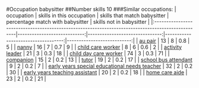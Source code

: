 #Occupation babysitter
##Number skills 10
###Similar occupations:
| occupation                                                                                        |   skills in this occupation |   skills that match babysitter |   percentage match with babysitter |   skills not in babysitter |
|:--------------------------------------------------------------------------------------------------|----------------------------:|-------------------------------:|-----------------------------------:|---------------------------:|
| [au pair](au_pair.md)                                                                             |                          13 |                              8 |                                0.8 |                          5 |
| [nanny](nanny.md)                                                                                 |                          16 |                              7 |                                0.7 |                          9 |
| [child care worker](child_care_worker.md)                                                         |                           8 |                              6 |                                0.6 |                          2 |
| [activity leader](activity_leader.md)                                                             |                          21 |                              3 |                                0.3 |                         18 |
| [child day care worker](child_day_care_worker.md)                                                 |                          74 |                              3 |                                0.3 |                         71 |
| [companion](companion.md)                                                                         |                          15 |                              2 |                                0.2 |                         13 |
| [tutor](tutor.md)                                                                                 |                          19 |                              2 |                                0.2 |                         17 |
| [school bus attendant](school_bus_attendant.md)                                                   |                           9 |                              2 |                                0.2 |                          7 |
| [early years special educational needs teacher](early_years_special_educational_needs_teacher.md) |                          32 |                              2 |                                0.2 |                         30 |
| [early years teaching assistant](early_years_teaching_assistant.md)                               |                          20 |                              2 |                                0.2 |                         18 |
| [home care aide](home_care_aide.md)                                                               |                          23 |                              2 |                                0.2 |                         21 |

